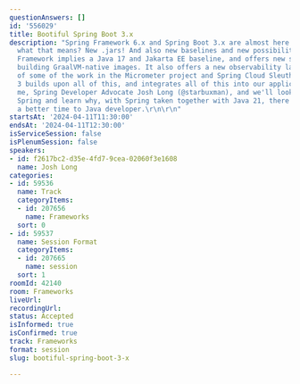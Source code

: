 ```yaml
---
questionAnswers: []
id: '556029'
title: Bootiful Spring Boot 3.x
description: "Spring Framework 6.x and Spring Boot 3.x are almost here and you know
  what that means? New .jars! And also new baselines and new possibilities! Spring
  Framework implies a Java 17 and Jakarta EE baseline, and offers new support for
  building GraalVM-native images. It also offers a new observability layer, an amalgamation
  of some of the work in the Micrometer project and Spring Cloud Sleuth. Spring Boot
  3 builds upon all of this, and integrates all of this into our application. Join
  me, Spring Developer Advocate Josh Long (@starbuxman), and we'll look at next-gen
  Spring and learn why, with Spring taken together with Java 21, there's never been
  a better time to Java developer.\r\n\r\n"
startsAt: '2024-04-11T11:30:00'
endsAt: '2024-04-11T12:30:00'
isServiceSession: false
isPlenumSession: false
speakers:
- id: f2617bc2-d35e-4fd7-9cea-02060f3e1608
  name: Josh Long
categories:
- id: 59536
  name: Track
  categoryItems:
  - id: 207656
    name: Frameworks
  sort: 0
- id: 59537
  name: Session Format
  categoryItems:
  - id: 207665
    name: session
  sort: 1
roomId: 42140
room: Frameworks
liveUrl: 
recordingUrl: 
status: Accepted
isInformed: true
isConfirmed: true
track: Frameworks
format: session
slug: bootiful-spring-boot-3-x

---
```

